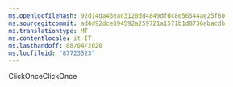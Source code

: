 ```yaml
---
ms.openlocfilehash: 92d14da43ead3120dd4849dfdc8e56544ae25f80
ms.sourcegitcommit: ad4d92dce894592a259721a1571b1d8736abacdb
ms.translationtype: MT
ms.contentlocale: it-IT
ms.lasthandoff: 08/04/2020
ms.locfileid: "87723523"
---
```

 <span data-ttu-id="d04e0-101">ClickOnce</span><span class="sxs-lookup"><span data-stu-id="d04e0-101">ClickOnce</span></span> 